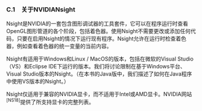 ### C.1　关于NVIDIANsight

Nsight是NVIDIA的一套包含图形调试器的工具套件，它可以在程序运行时查看OpenGL图形管道的各个阶段，包括着色器。使用Nsight不需要更改或添加任何代码，只要在启用Nsight的情况下运行现有程序。Nsight允许在运行时检查着色器，例如查看着色器的统一变量的当前内容。

Nsight有适用于Windows和Linux / MacOS的版本，包括在微软的Visual Studio（VS）和Eclipse IDE下运行的版本。我们将讨论限制在基于Windows平台、Visual Studio版本的Nsight。（在本书的Java版中，我们描述了如何在Java程序中使用VS版本的Nsight。）

Nsight仅适用于兼容的NVIDIA显卡，而不适用于Intel或AMD显卡。NVIDIA网站<sup class="my_markdown">[NS18]</sup>提供了所支持显卡的完整列表。

